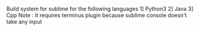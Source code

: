 Build system for sublime for the following languages
1] Python3
2] Java
3] Cpp
Note : It requires terminus plugin because sublime console doesn't take any input
